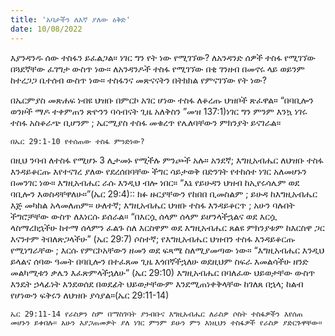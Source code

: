 ```yaml
---
title: 'አባታችን ለእኛ ያለው ዕቅድ'
date: 10/08/2022
---
```


እያንዳንዱ ሰው ተስፋን ይፈልጋል። ነገር ግን የት ነው የሚገኘው? ለአንዳንድ ሰዎች ተስፋ የሚገኘው በጓደኛቸው ፈገግታ ውስጥ ነው። ለአንዳንዶች ተስፋ የሚገኘው በቂ ገንዘብ በመኖሩ ላይ ወይንም ከተረጋጋ ቤተሰብ ውስጥ ነው። ተስፋንና መጽናናትን በትክክል የምናገኘው የት ነው?

በኤርምያስ መጽሐፍ ነብዩ ህዝቡ በምርኮ አገር ሆነው ተስፋ ለቆረጡ ህዝቦች ጽፈዋል። “በባቢሎን ወንዞች ማዶ ተቀምጠን ጽዮንን ባሳብናት ጊዜ አለቅስን ”መዝ 137:1)ነገር ግን ምንም እንኳ ነገሩ ተስፋ አስቆራጭ ቢሆንም ;    ኤርሚያስ ተስፋ መቁረጥ የሌለባቸውን ምክንያት ይናገራል።

`በኤር 29:1-10 የተሰጠው ተስፋ ምንድነው?`

በዚህ ንባብ ለተስፋ የሚሆኑ 3 ሊታመኑ የሚችሉ ምንጮች አሉ። አንደኛ; እግዚአብሔር ለህዝቡ ተስፋ እንዳይቆርጡ እየተናገረ ያለው የደረሰበባቸው ችግር ሳይታወቅ በድንገት የተከሰተ ነገር አለመሆኑን በመንገር ነው። እግዚአብሔር ራሱ እንዲህ ብሎ ነበር። “እኔ የይሁዳን ህዝብ ከኢየሩሳሌም ወደ ባቢሎን እወስዳቸዋለሁ።”(ኤር 29:4):: ክፉ ዙርያቸውን የከበበ ቢመስልም ; ይሁዳ ከእግዚአብሔር እጅ መካከል አላመለጠም። ሁለተኛ; እግዚአብሔር ህዝቡ ተስፋ እንዳይቆርጥ ; አሁን ባሉበት ችግሮቻቸው ውስጥ ለእነርሱ ይሰራል። “በእርሷ ሰላም ሰላም ይሆንላችኋልና ወደ እርሷ ላስማረክኋችሁ ከተማ ሰላምን ፈልጉ ስለ እርስዋም ወደ እግዚአብሔር ጸልዩ ምክንያቱም ከእርስዋ ጋር እናንተም ትበለጽጋላችሁ” (ኤር 29:7) ሶስተኛ; የእግዚአብሔር ህዝብን ተስፋ እንዳይቆርጡ የሚነግራቸው ; እርሱ የምርኮአቸውን ዘመን ወደ ፍጻሜ ስለሚያመጣው ነው። “እግዚአብሔር እንዲህ ይላልና ሰባው ዓመት በባቢሎን በተፈጸመ ጊዜ እጎበኛችኋለሁ ወደዚህም ስፍራ እመልሳችሁ ዘንድ መልካሚቱን ቃሌን እፈጽምላችኋለሁ” (ኤር 29:10) እግዚአብሔር በባለፈው ህይወታቸው ውስጥ እንዴት ኃላፊነት እንደወሰደ በወደፊት ህይወታቸውም እንደሚጠነቀቅላቸው ከገለጸ በኋላ; ከልብ የሆነውን ፍቅሩን ለህዝቡ ያሳያል።(ኤር 29:11-14)

`ኤር 29:11-14 የራስዎን ስም በማስገባት ያንብቡና እግዚአብሔር ለራስዎ ሶስት ተስፋዎችን እየሰጠ መሆኑን ይቀበሉ። አሁን እያጋጠመዎት ያለ ነገር ምንም ይሁን ምን እነዚህን ተስፋዎች የራስዎ ያድርጉዋቸው።`